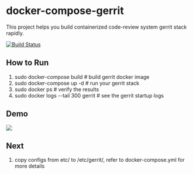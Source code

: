 # docker-compose-gerrit
This project helps you build containerized code-review system gerrit stack rapidly.

[![Build Status](https://travis-ci.org/derekjhyang/docker-compose-gerrit.svg?branch=master)](https://travis-ci.org/derekjhyang/docker-compose-gerrit)

## How to Run
1. sudo docker-compose build # build gerrit docker image
2. sudo docker-compose up -d # run your gerrit stack
3. sudo docker ps # verify the results
4. sudo docker logs --tail 300 gerrit # see the gerrit startup logs

## Demo
![](https://github.com/derekjhyang/docker-compose-gerrit/blob/master/demo-screnshot.png)

## Next
1. copy configs from etc/ to /etc/gerrit/, refer to docker-compose.yml for more details

